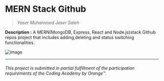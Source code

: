 # MERN Stack Github
> _Yaser Muhammed Jaser Saleh_


**Description :**
A MERN(MongoDB, Express, React and Node.js)stack Github repos project that includes adding,deleting and status switching functionalities.

![image](https://user-images.githubusercontent.com/48364065/67110304-155c1980-f1db-11e9-965d-9b2cd72b4719.png)

___

###### This project is submitted in partial fulfillment of the participation requirements of the Coding Academy by Orange™.
